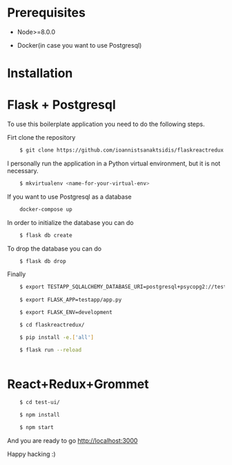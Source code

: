 Prerequisites
=============

* Node>=8.0.0

* Docker(in case you want to use Postgresql)


Installation
============

Flask + Postgresql
==================

To use this boilerplate application you need to do the following steps.

Firt clone the repository

```bash
    $ git clone https://github.com/ioannistsanaktsidis/flaskreactredux.git
```

I personally run the application in a Python virtual environment, but it is not necessary.

```bash
    $ mkvirtualenv <name-for-your-virtual-env>
```

If you want to use Postgresql as a database

```bash
    docker-compose up
```

In order to initialize the database you can do

```bash
    $ flask db create
```

To drop the database you can do 

```bash
    $ flask db drop
```

Finally 

```bash
    $ export TESTAPP_SQLALCHEMY_DATABASE_URI=postgresql+psycopg2://testapp:testapp@localhost:5432/testapp
 
    $ export FLASK_APP=testapp/app.py

    $ export FLASK_ENV=development

    $ cd flaskreactredux/

    $ pip install -e.['all']

    $ flask run --reload
    
```

React+Redux+Grommet
===================

```bash
    $ cd test-ui/

    $ npm install

    $ npm start
```

And you are ready to go [http://localhost:3000](http://localhost:3000)


Happy hacking :)


